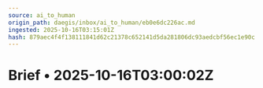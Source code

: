 ```yaml
---
source: ai_to_human
origin_path: daegis/inbox/ai_to_human/eb0e6dc226ac.md
ingested: 2025-10-16T03:15:01Z
hash: 879aec4f4f138111841d62c21378c652141d5da281806dc93aedcbf56ec1e90c
---
```

# Brief • 2025-10-16T03:00:02Z

